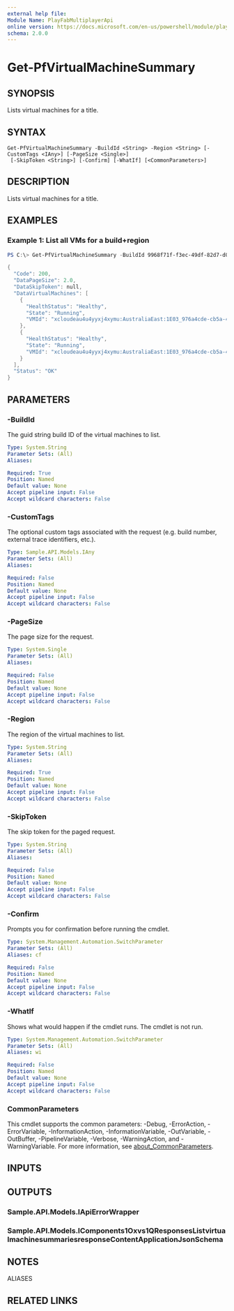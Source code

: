 ```yaml
---
external help file:
Module Name: PlayFabMultiplayerApi
online version: https://docs.microsoft.com/en-us/powershell/module/playfabmultiplayerapi/get-pfvirtualmachinesummary
schema: 2.0.0
---
```


# Get-PfVirtualMachineSummary

## SYNOPSIS
Lists virtual machines for a title.

## SYNTAX

```
Get-PfVirtualMachineSummary -BuildId <String> -Region <String> [-CustomTags <IAny>] [-PageSize <Single>]
 [-SkipToken <String>] [-Confirm] [-WhatIf] [<CommonParameters>]
```

## DESCRIPTION
Lists virtual machines for a title.

## EXAMPLES

### Example 1: List all VMs for a build+region
```powershell
PS C:\> Get-PfVirtualMachineSummary -BuildId 9968f71f-f3ec-49df-82d7-d00b12c92e12 -Region AustraliaEast | ConvertTo-Json -depth 5

{
  "Code": 200,
  "DataPageSize": 2.0,
  "DataSkipToken": null,
  "DataVirtualMachines": [
    {
      "HealthStatus": "Healthy",
      "State": "Running",
      "VMId": "xcloudeau4u4yyxj4xymu:AustraliaEast:1E03_976a4cde-cb5a-4423-975f-d8e22e5815ce:tvmps_811b1b0c219bc46f14d5ded077063e2e4b4096072238c3649f2642aa7a9d32ff_d"
    },
    {
      "HealthStatus": "Healthy",
      "State": "Running",
      "VMId": "xcloudeau4u4yyxj4xymu:AustraliaEast:1E03_976a4cde-cb5a-4423-975f-d8e22e5815ce:tvmps_f12e69e1d9bd29bd0dc0a8ba65e251f0eb739c93c541baee571fd289bcb1a1f2_d"
    }
  ],
  "Status": "OK"
}
```



## PARAMETERS

### -BuildId
The guid string build ID of the virtual machines to list.

```yaml
Type: System.String
Parameter Sets: (All)
Aliases:

Required: True
Position: Named
Default value: None
Accept pipeline input: False
Accept wildcard characters: False
```

### -CustomTags
The optional custom tags associated with the request (e.g.
build number, external trace identifiers, etc.).

```yaml
Type: Sample.API.Models.IAny
Parameter Sets: (All)
Aliases:

Required: False
Position: Named
Default value: None
Accept pipeline input: False
Accept wildcard characters: False
```

### -PageSize
The page size for the request.

```yaml
Type: System.Single
Parameter Sets: (All)
Aliases:

Required: False
Position: Named
Default value: None
Accept pipeline input: False
Accept wildcard characters: False
```

### -Region
The region of the virtual machines to list.

```yaml
Type: System.String
Parameter Sets: (All)
Aliases:

Required: True
Position: Named
Default value: None
Accept pipeline input: False
Accept wildcard characters: False
```

### -SkipToken
The skip token for the paged request.

```yaml
Type: System.String
Parameter Sets: (All)
Aliases:

Required: False
Position: Named
Default value: None
Accept pipeline input: False
Accept wildcard characters: False
```

### -Confirm
Prompts you for confirmation before running the cmdlet.

```yaml
Type: System.Management.Automation.SwitchParameter
Parameter Sets: (All)
Aliases: cf

Required: False
Position: Named
Default value: None
Accept pipeline input: False
Accept wildcard characters: False
```

### -WhatIf
Shows what would happen if the cmdlet runs.
The cmdlet is not run.

```yaml
Type: System.Management.Automation.SwitchParameter
Parameter Sets: (All)
Aliases: wi

Required: False
Position: Named
Default value: None
Accept pipeline input: False
Accept wildcard characters: False
```

### CommonParameters
This cmdlet supports the common parameters: -Debug, -ErrorAction, -ErrorVariable, -InformationAction, -InformationVariable, -OutVariable, -OutBuffer, -PipelineVariable, -Verbose, -WarningAction, and -WarningVariable. For more information, see [about_CommonParameters](http://go.microsoft.com/fwlink/?LinkID=113216).

## INPUTS

## OUTPUTS

### Sample.API.Models.IApiErrorWrapper

### Sample.API.Models.IComponents1Oxvs1QResponsesListvirtualmachinesummariesresponseContentApplicationJsonSchema

## NOTES

ALIASES

## RELATED LINKS

